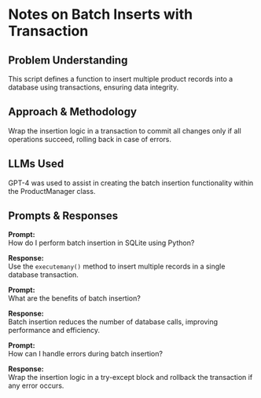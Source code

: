 # Notes on Batch Inserts with Transaction

## Problem Understanding
This script defines a function to insert multiple product records into a database using transactions, ensuring data integrity.

## Approach & Methodology
Wrap the insertion logic in a transaction to commit all changes only if all operations succeed, rolling back in case of errors.

## LLMs Used
GPT-4 was used to assist in creating the batch insertion functionality within the ProductManager class.

## Prompts & Responses
**Prompt:**  
How do I perform batch insertion in SQLite using Python?

**Response:**  
Use the `executemany()` method to insert multiple records in a single database transaction.

**Prompt:**  
What are the benefits of batch insertion?

**Response:**  
Batch insertion reduces the number of database calls, improving performance and efficiency.

**Prompt:**  
How can I handle errors during batch insertion?

**Response:**  
Wrap the insertion logic in a try-except block and rollback the transaction if any error occurs.
